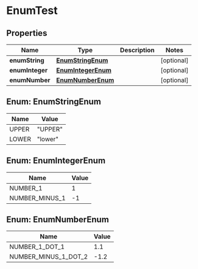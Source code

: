 
# EnumTest

## Properties
Name | Type | Description | Notes
------------ | ------------- | ------------- | -------------
**enumString** | [**EnumStringEnum**](#EnumStringEnum) |  |  [optional]
**enumInteger** | [**EnumIntegerEnum**](#EnumIntegerEnum) |  |  [optional]
**enumNumber** | [**EnumNumberEnum**](#EnumNumberEnum) |  |  [optional]


<a name="EnumStringEnum"></a>
## Enum: EnumStringEnum
Name | Value
---- | -----
UPPER | &quot;UPPER&quot;
LOWER | &quot;lower&quot;


<a name="EnumIntegerEnum"></a>
## Enum: EnumIntegerEnum
Name | Value
---- | -----
NUMBER_1 | 1
NUMBER_MINUS_1 | -1


<a name="EnumNumberEnum"></a>
## Enum: EnumNumberEnum
Name | Value
---- | -----
NUMBER_1_DOT_1 | 1.1
NUMBER_MINUS_1_DOT_2 | -1.2



